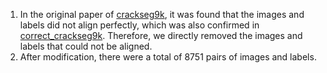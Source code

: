 1. In the original paper of [crackseg9k](https://github.com/Dhananjay42/crackseg9k), it was found that the images and labels did not align perfectly, which was also confirmed in [correct_crackseg9k](https://github.com/LovingThresh/correct_crackseg9k_dataset). Therefore, we directly removed the images and labels that could not be aligned.
2. After modification, there were a total of 8751 pairs of images and labels.